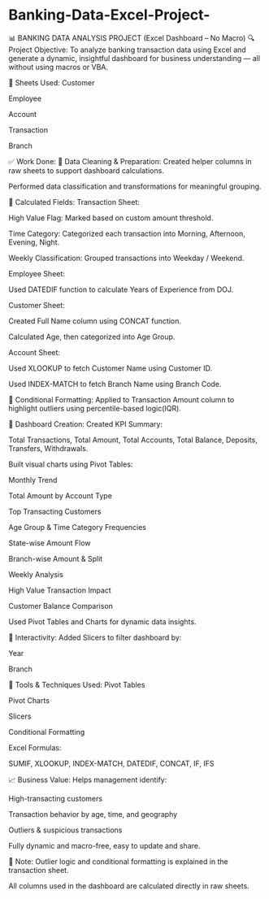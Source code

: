 # Banking-Data-Excel-Project-
📊 BANKING DATA ANALYSIS PROJECT (Excel Dashboard – No Macro)
🔍 Project Objective:
To analyze banking transaction data using Excel and generate a dynamic, insightful dashboard for business understanding — all without using macros or VBA.

📁 Sheets Used:
Customer

Employee

Account

Transaction

Branch

✅ Work Done:
🔸 Data Cleaning & Preparation:
Created helper columns in raw sheets to support dashboard calculations.

Performed data classification and transformations for meaningful grouping.

🔸 Calculated Fields:
Transaction Sheet:

High Value Flag: Marked based on custom amount threshold.

Time Category: Categorized each transaction into Morning, Afternoon, Evening, Night.

Weekly Classification: Grouped transactions into Weekday / Weekend.

Employee Sheet:

Used DATEDIF function to calculate Years of Experience from DOJ.

Customer Sheet:

Created Full Name column using CONCAT function.

Calculated Age, then categorized into Age Group.

Account Sheet:

Used XLOOKUP to fetch Customer Name using Customer ID.

Used INDEX-MATCH to fetch Branch Name using Branch Code.

🔸 Conditional Formatting:
Applied to Transaction Amount column to highlight outliers using percentile-based logic(IQR).

🔸 Dashboard Creation:
Created KPI Summary:

Total Transactions, Total Amount, Total Accounts, Total Balance, Deposits, Transfers, Withdrawals.

Built visual charts using Pivot Tables:

Monthly Trend

Total Amount by Account Type

Top Transacting Customers

Age Group & Time Category Frequencies

State-wise Amount Flow

Branch-wise Amount & Split

Weekly Analysis

High Value Transaction Impact

Customer Balance Comparison

Used Pivot Tables and Charts for dynamic data insights.

🔸 Interactivity:
Added Slicers to filter dashboard by:

Year

Branch

📌 Tools & Techniques Used:
Pivot Tables

Pivot Charts

Slicers

Conditional Formatting

Excel Formulas:

SUMIF, XLOOKUP, INDEX-MATCH, DATEDIF, CONCAT, IF, IFS

📈 Business Value:
Helps management identify:

High-transacting customers

Transaction behavior by age, time, and geography

Outliers & suspicious transactions

Fully dynamic and macro-free, easy to update and share.

📝 Note:
Outlier logic and conditional formatting is explained in the transaction sheet.

All columns used in the dashboard are calculated directly in raw sheets.
